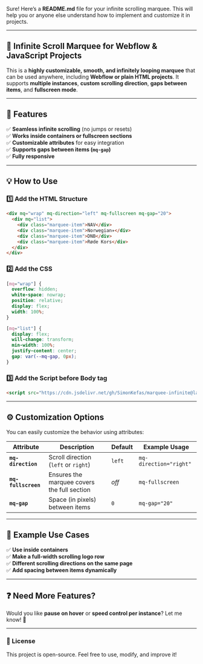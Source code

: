 Sure! Here’s a **README.md** file for your infinite scrolling marquee. This will help you or anyone else understand how to implement and customize it in projects.  

---

## **🚀 Infinite Scroll Marquee for Webflow & JavaScript Projects**

This is a **highly customizable, smooth, and infinitely looping marquee** that can be used anywhere, including **Webflow or plain HTML projects**. It supports **multiple instances**, **custom scrolling direction**, **gaps between items**, and **fullscreen mode**.

---

## **📌 Features**
✅ **Seamless infinite scrolling** (no jumps or resets)  
✅ **Works inside containers or fullscreen sections**  
✅ **Customizable attributes** for easy integration  
✅ **Supports gaps between items (`mq-gap`)**  
✅ **Fully responsive**  

---

## **💡 How to Use**

### **1️⃣ Add the HTML Structure**
```html
<div mq="wrap" mq-direction="left" mq-fullscreen mq-gap="20">
  <div mq="list">
    <div class="marquee-item">NAV</div>
    <div class="marquee-item">Norwegian✈</div>
    <div class="marquee-item">DNB</div>
    <div class="marquee-item">Røde Kors</div>
  </div>
</div>
```
### **2️⃣ Add the CSS**
```css
[mq="wrap"] {
  overflow: hidden;
  white-space: nowrap;
  position: relative;
  display: flex;
  width: 100%;
}

[mq="list"] {
  display: flex;
  will-change: transform;
  min-width: 100%;
  justify-content: center;
  gap: var(--mq-gap, 0px);
}
```

### **3️⃣ Add the Script before Body tag**
```html
<script src="https://cdn.jsdelivr.net/gh/SimonKefas/marquee-infinite@latest/script.js"></script>
```

---

## **⚙️ Customization Options**
You can easily customize the behavior using attributes:

| Attribute       | Description                                     | Default  | Example Usage |
|---------------|---------------------------------|---------|--------------------|
| **`mq-direction`**  | Scroll direction (`left` or `right`) | `left` | `mq-direction="right"` |
| **`mq-fullscreen`** | Ensures the marquee covers the full section | _off_ | `mq-fullscreen` |
| **`mq-gap`**  | Space (in pixels) between items | `0` | `mq-gap="20"` |

---

## **📌 Example Use Cases**
✅ **Use inside containers**  
✅ **Make a full-width scrolling logo row**  
✅ **Different scrolling directions on the same page**  
✅ **Add spacing between items dynamically**  

---

## **❓ Need More Features?**
Would you like **pause on hover** or **speed control per instance**? Let me know! 🚀  

---

### **📜 License**
This project is open-source. Feel free to use, modify, and improve it!